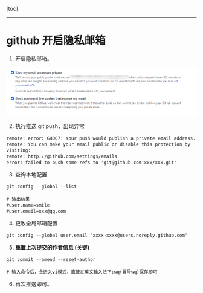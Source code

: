 [toc]

---

# github 开启隐私邮箱

1. 开启隐私邮箱。

![1667804088546](git%E5%90%AF%E7%94%A8%E9%9A%90%E7%A7%81%E9%82%AE%E7%AE%B1%E5%90%8Epush%E9%97%AE%E9%A2%98.assets/1667804088546.png)

2. 执行推送 git push，出现异常

```shell
remote: error: GH007: Your push would publish a private email address.        
remote: You can make your email public or disable this protection by visiting:        
remote: http://github.com/settings/emails        
error: failed to push some refs to 'git@github.com:xxx/xxx.git'
```

3. 查询本地配置

```shell
git config --global --list

# 输出结果
#user.name=smile
#user.email=xxx@qq.com
```

4. 更改全局邮箱配置

```shell
git config --global user.email "xxxx-xxxx@users.noreply.github.com"
```

5. **重置上次提交的作者信息 (关键)**

```shell
git commit --amend --reset-author

# 输入命令后，会进入vi模式，直接在英文输入法下:wq(冒号wq)保存即可
```

6. 再次推送即可。
